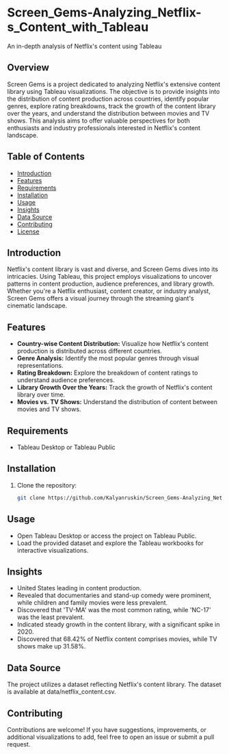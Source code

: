 # Screen_Gems-Analyzing_Netflix-s_Content_with_Tableau
An in-depth analysis of Netflix's content using Tableau

## Overview

Screen Gems is a project dedicated to analyzing Netflix's extensive content library using Tableau visualizations. The objective is to provide insights into the distribution of content production across countries, identify popular genres, explore rating breakdowns, track the growth of the content library over the years, and understand the distribution between movies and TV shows. This analysis aims to offer valuable perspectives for both enthusiasts and industry professionals interested in Netflix's content landscape.

## Table of Contents

- [Introduction](#introduction)
- [Features](#features)
- [Requirements](#requirements)
- [Installation](#installation)
- [Usage](#usage)
- [Insights](#insights)
- [Data Source](#data-source)
- [Contributing](#contributing)
- [License](#license)

## Introduction

Netflix's content library is vast and diverse, and Screen Gems dives into its intricacies. Using Tableau, this project employs visualizations to uncover patterns in content production, audience preferences, and library growth. Whether you're a Netflix enthusiast, content creator, or industry analyst, Screen Gems offers a visual journey through the streaming giant's cinematic landscape.

## Features

- **Country-wise Content Distribution:** Visualize how Netflix's content production is distributed across different countries.
- **Genre Analysis:** Identify the most popular genres through visual representations.
- **Rating Breakdown:** Explore the breakdown of content ratings to understand audience preferences.
- **Library Growth Over the Years:** Track the growth of Netflix's content library over time.
- **Movies vs. TV Shows:** Understand the distribution of content between movies and TV shows.

## Requirements

- Tableau Desktop or Tableau Public

## Installation

1. Clone the repository:

   ```bash
   git clone https://github.com/Kalyanruskin/Screen_Gems-Analyzing_Netflix-s_Content.git

## Usage

- Open Tableau Desktop or access the project on Tableau Public.
- Load the provided dataset and explore the Tableau workbooks for interactive visualizations.

## Insights

- United States leading in content production.
- Revealed that documentaries and stand-up comedy were prominent, while children and family movies were less prevalent.
- Discovered that 'TV-MA' was the most common rating, while 'NC-17' was the least prevalent.
- Indicated steady growth in the content library, with a significant spike in 2020.
- Discovered that 68.42% of Netflix content comprises movies, while TV shows make up 31.58%.

## Data Source

The project utilizes a dataset reflecting Netflix's content library. The dataset is available at data/netflix_content.csv.

## Contributing

Contributions are welcome! If you have suggestions, improvements, or additional visualizations to add, feel free to open an issue or submit a pull request.

